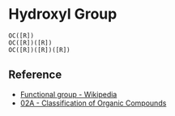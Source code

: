 # Hydroxyl Group

````smiles
OC([R])
OC([R])([R])
OC([R])([R])([R])
````

## Reference

* [Functional group - Wikipedia](https://en.wikipedia.org/wiki/Functional_group)
* [02A - Classification of Organic Compounds](../../../../00%20-%20Summary/SCCH134%20-%20Organic%20Chemistry%20for%20Medical%20Science/02A%20-%20Classification%20of%20Organic%20Compounds.md)
